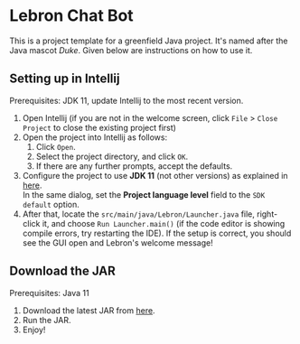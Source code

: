 # Lebron Chat Bot

This is a project template for a greenfield Java project. It's named after the Java mascot _Duke_. Given below are 
instructions on how to use it.

## Setting up in Intellij

Prerequisites: JDK 11, update Intellij to the most recent version.

1. Open Intellij (if you are not in the welcome screen, click `File` > `Close Project` to close the existing project 
first)
2. Open the project into Intellij as follows:
   1. Click `Open`.
   1. Select the project directory, and click `OK`.
   1. If there are any further prompts, accept the defaults.
3. Configure the project to use **JDK 11** (not other versions) as explained in 
[here](https://www.jetbrains.com/help/idea/sdk.html#set-up-jdk).<br>
   In the same dialog, set the **Project language level** field to the `SDK default` option.
4. After that, locate the `src/main/java/Lebron/Launcher.java` file, right-click it, and choose `Run Launcher.main()` 
(if the code editor is showing compile errors, try restarting the IDE). If the setup is correct, you should see 
the GUI open and Lebron's welcome message!

## Download the JAR

Prerequisites: Java 11

1. Download the latest JAR from [here](https://github.com/nniiggeell/ip/releases).
2. Run the JAR.
3. Enjoy!
